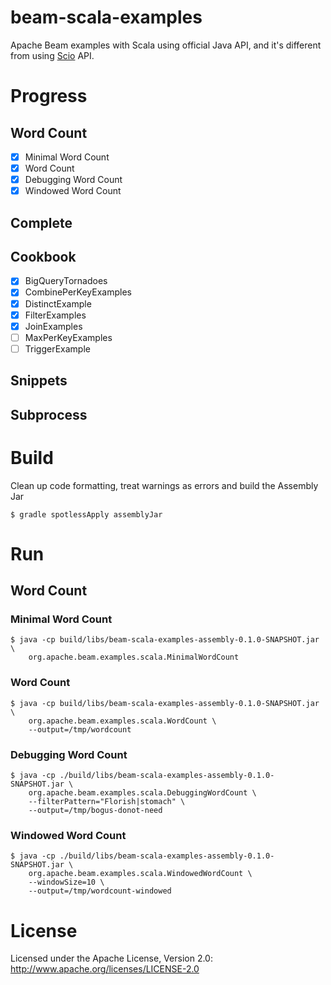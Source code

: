 # beam-scala-examples
Apache Beam examples with Scala using official Java API, and it's different from
using [Scio](https://github.com/spotify/scio) API.

# Progress
## Word Count
- [x] Minimal Word Count
- [x] Word Count
- [x] Debugging Word Count
- [x] Windowed Word Count
## Complete
## Cookbook
- [x] BigQueryTornadoes
- [x] CombinePerKeyExamples
- [x] DistinctExample
- [x] FilterExamples
- [x] JoinExamples
- [ ] MaxPerKeyExamples
- [ ] TriggerExample
## Snippets
## Subprocess

# Build
Clean up code formatting, treat warnings as errors and build the Assembly Jar
```
$ gradle spotlessApply assemblyJar
```

# Run
## Word Count
### Minimal Word Count
```
$ java -cp build/libs/beam-scala-examples-assembly-0.1.0-SNAPSHOT.jar \
    org.apache.beam.examples.scala.MinimalWordCount
```

### Word Count
```
$ java -cp build/libs/beam-scala-examples-assembly-0.1.0-SNAPSHOT.jar \
    org.apache.beam.examples.scala.WordCount \
    --output=/tmp/wordcount
```

### Debugging Word Count
```
$ java -cp ./build/libs/beam-scala-examples-assembly-0.1.0-SNAPSHOT.jar \
    org.apache.beam.examples.scala.DebuggingWordCount \
    --filterPattern="Florish|stomach" \
    --output=/tmp/bogus-donot-need
```

### Windowed Word Count
```
$ java -cp ./build/libs/beam-scala-examples-assembly-0.1.0-SNAPSHOT.jar \
    org.apache.beam.examples.scala.WindowedWordCount \
    --windowSize=10 \
    --output=/tmp/wordcount-windowed
```


# License
Licensed under the Apache License, Version 2.0: http://www.apache.org/licenses/LICENSE-2.0
